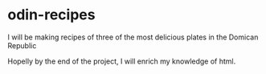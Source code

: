 # odin-recipes

I will be making recipes of three of the most delicious plates in the Domican Republic

Hopelly by the end of the project, I will enrich my knowledge of html. 
